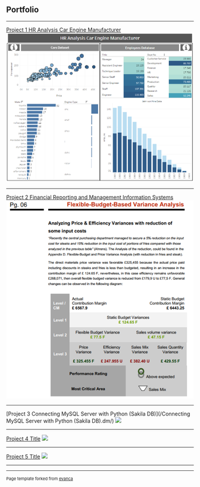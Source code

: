 ## Portfolio

---


[Project 1 HR Analysis Car Engine Manufacturer](https://public.tableau.com/views/HRAnalysisCarManufacturer/Sources?:language=de&:display_count=y&:origin=viz_share_link/)
<img src="images/001_Project1_HR_Analysis_Car_Engine_Manufacturer.PNG?raw=true"/>

---
[Project 2 Financial Reporting and Management Information Systems](/pdf/Hereford_Week_Report_48.pdf)
<img src="images/002_Project2_Flexible_Budget_Based_Variance_Analysis.PNG?raw=true"/>

---
[Project 3 Connecting MySQL Server with Python (Sakila DB)](/Connecting MySQL Server with Python (Sakila DB).dm/)
<img src="images/dummy_thumbnail.jpg?raw=true"/>

---

[Project 4 Title](/sample_page)
<img src="images/dummy_thumbnail.jpg?raw=true"/>

---

[Project 5 Title](http://example.com/)
<img src="images/dummy_thumbnail.jpg?raw=true"/>

---




---
<p style="font-size:11px">Page template forked from <a href="https://github.com/evanca/quick-portfolio">evanca</a></p>
<!-- Remove above link if you don't want to attibute -->

